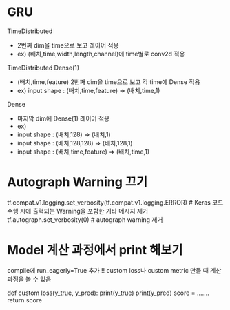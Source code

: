 # GRU

TimeDistributed
- 2번째 dim을 time으로 보고 레이어 적용
- ex) (배치,time,width,length,channel)에 time별로 conv2d 적용

TimeDistributed Dense(1)
- (배치,time,feature) 2번째 dim을 time으로 보고 각 time에 Dense 적용
- ex) input shape : (배치,time,feature) => (배치,time,1)

Dense
- 마지막 dim에 Dense(1) 레이어 적용
- ex) 
- input shape : (배치,128) => (배치,1)
- input shape : (배치,128,128) => (배치,128,1)
- input shape : (배치,time,feature) => (배치,time,1)
      


# Autograph Warning 끄기 
tf.compat.v1.logging.set_verbosity(tf.compat.v1.logging.ERROR) # Keras 코드 수행 시에 출력되는 Warning을 포함한 기타 메시지 제거
tf.autograph.set_verbosity(0) # autograph warning 제거

# Model 계산 과정에서 print 해보기
compile에 run_eagerly=True 추가 !!
custom loss나 custom metric 만들 때 계산 과정을 볼 수 있음


def custom loss(y_true, y_pred):
    print(y_true)
    print(y_pred)
    score = .......
    return score



